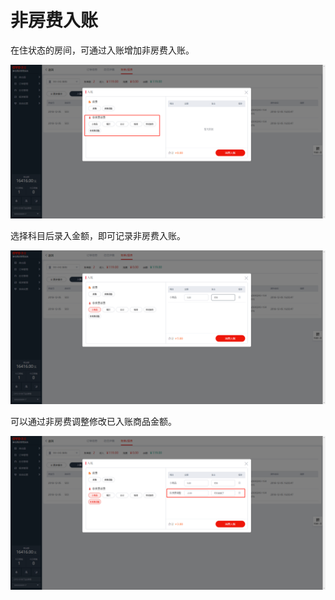 # 非房费入账

在住状态的房间，可通过入账增加非房费入账。

![&#x9009;&#x62E9;&#x8D39;&#x623F;&#x8D39;&#x6D88;&#x8D39;&#x79D1;&#x76EE;&#x8FDB;&#x884C;&#x8BB0;&#x5F55;](../../../.gitbook/assets/image%20%282%29.png)

  
选择科目后录入金额，即可记录非房费入账。

![&#x9009;&#x62E9;&#x6D88;&#x8D39;&#x54C1;&#xFF0C;&#x586B;&#x5165;&#x91D1;&#x989D;&#x4E0E;&#x5907;&#x6CE8;](../../../.gitbook/assets/image%20%28614%29.png)

可以通过非房费调整修改已入账商品金额。  


![&#x5982;&#x53EF;&#x4E50;&#x5356;&#x8D35;&#x4E86;&#xFF0C;&#x8F93;&#x5165;-2.00&#x5143;&#x8FDB;&#x884C;&#x8C03;&#x6574;](../../../.gitbook/assets/image%20%28603%29.png)



